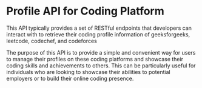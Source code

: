 
# Profile API for Coding Platform
This API typically provides a set of RESTful endpoints that developers can interact with to retrieve their coding profile information of geeksforgeeks, leetcode, codechef, and codeforces

The purpose of this API is to provide a simple and convenient way for users to manage their profiles on these coding platforms and showcase their coding skills and achievements to others. This can be particularly useful for individuals who are looking to showcase their abilities to potential employers or to build their online coding presence.


